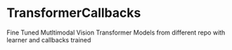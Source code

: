 # TransformerCallbacks
Fine Tuned Mutltimodal Vision Transformer 
Models from different repo with learner and callbacks trained
